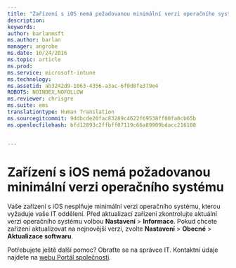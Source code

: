 ```yaml
---
title: "Zařízení s iOS nemá požadovanou minimální verzi operačního systému | Microsoft Intune"
description: 
keywords: 
author: barlanmsft
ms.author: barlan
manager: angrobe
ms.date: 10/24/2016
ms.topic: article
ms.prod: 
ms.service: microsoft-intune
ms.technology: 
ms.assetid: ab3242d9-1063-4356-a3ac-6f0d8fe379e4
ROBOTS: NOINDEX,NOFOLLOW
ms.reviewer: chrisgre
ms.suite: ems
translationtype: Human Translation
ms.sourcegitcommit: 9ddbcde20fac83289c4622f69538ff00fa0cb65b
ms.openlocfilehash: bfd12893c2ffbff07119c66a89909bdacc216108


---
```



# <a name="ios-device-doesnt-have-the-required-minimum-operating-system-version"></a>Zařízení s iOS nemá požadovanou minimální verzi operačního systému

Vaše zařízení s iOS nesplňuje minimální verzi operačního systému, kterou vyžaduje vaše IT oddělení. Před aktualizací zařízení zkontrolujte aktuální verzi operačního systému volbou **Nastavení** &gt; **Informace**. Pokud chcete zařízení aktualizovat na nejnovější verzi, zvolte **Nastavení** &gt; **Obecné** &gt; **Aktualizace softwaru**.

Potřebujete ještě další pomoc? Obraťte se na správce IT. Kontaktní údaje najdete na [webu Portál společnosti](http://portal.manage.microsoft.com).



<!--HONumber=Nov16_HO1-->


